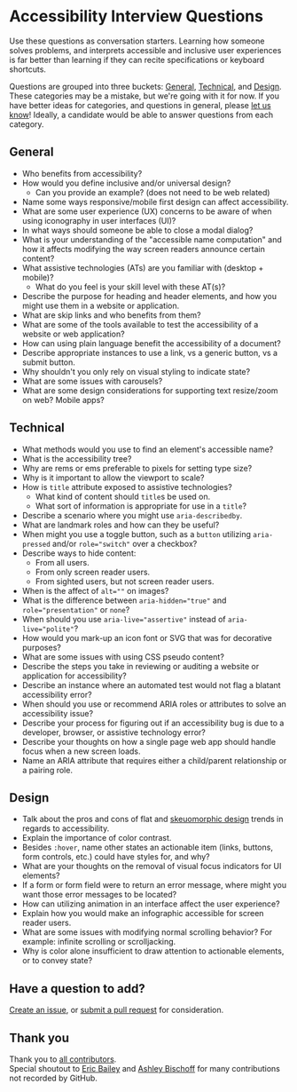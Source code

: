 # Accessibility Interview Questions  
Use these questions as conversation starters. Learning how someone solves problems, and interprets accessible and inclusive user experiences is far better than learning if they can recite specifications or keyboard shortcuts.

Questions are grouped into three buckets: [General](#general), [Technical](#technical), and [Design](#design). These categories may be a mistake, but we're going with it for now. If you have better ideas for categories, and questions in general, please [let us know](https://github.com/scottaohara/accessibility_interview_questions/issues)! Ideally, a candidate would be able to answer questions from each category.


## General
- Who benefits from accessibility?
- How would you define inclusive and/or universal design?
    + Can you provide an example? (does not need to be web related)
- Name some ways responsive/mobile first design can affect accessibility.
- What are some user experience (UX) concerns to be aware of when using iconography in user interfaces (UI)?
- In what ways should someone be able to close a modal dialog?
- What is your understanding of the "accessible name computation" and how it affects modifying the way screen readers announce certain content?
- What assistive technologies (ATs) are you familiar with (desktop + mobile)?
    + What do you feel is your skill level with these AT(s)?
- Describe the purpose for heading and header elements, and how you might use them in a website or application.  
- What are skip links and who benefits from them?
- What are some of the tools available to test the accessibility of a website or web application?
- How can using plain language benefit the accessibility of a document?
- Describe appropriate instances to use a link, vs a generic button, vs a submit button.
- Why shouldn't you only rely on visual styling to indicate state?
- What are some issues with carousels?
- What are some design considerations for supporting text resize/zoom on web? Mobile apps?


## Technical
- What methods would you use to find an element's accessible name?
- What is the accessibility tree?
- Why are rems or ems preferable to pixels for setting type size?
- Why is it important to allow the viewport to scale?
- How is `title` attribute exposed to assistive technologies?
    + What kind of content should `title`s be used on.
    + What sort of information is appropriate for use in a `title`?
- Describe a scenario where you might use `aria-describedby`.
- What are landmark roles and how can they be useful?
- When might you use a toggle button, such as a `button` utilizing `aria-pressed` and/or `role="switch"` over a checkbox?
- Describe ways to hide content:
    + From all users.
    + From only screen reader users.
    + From sighted users, but not screen reader users.
- When is the affect of `alt=""` on images?
- What is the difference between `aria-hidden="true"` and `role="presentation"` or `none`?
- When should you use `aria-live="assertive"` instead of `aria-live="polite"`?
- How would you mark-up an icon font or SVG that was for decorative purposes?
- What are some issues with using CSS pseudo content?
- Describe the steps you take in reviewing or auditing a website or application for accessibility?
- Describe an instance where an automated test would not flag a blatant accessibility error?
- When should you use or recommend <abbr>ARIA</abbr> roles or attributes to solve an accessibility issue?
- Describe your process for figuring out if an accessibility bug is due to a developer, browser, or assistive technology error?
- Describe your thoughts on how a single page web app should handle focus when a new screen loads.
- Name an ARIA attribute that requires either a child/parent relationship or a pairing role.


## Design
- Talk about the pros and cons of flat and [skeuomorphic design](http://whatis.techtarget.com/definition/skeuomorphism) trends in regards to accessibility.
- Explain the importance of color contrast.
- Besides `:hover`, name other states an actionable item (links, buttons, form controls, etc.) could have styles for, and why?
- What are your thoughts on the removal of visual focus indicators for UI elements?
- If a form or form field were to return an error message, where might you want those error messages to be located?
- How can utilizing animation in an interface affect the user experience?
- Explain how you would make an infographic accessible for screen reader users.
- What are some issues with modifying normal scrolling behavior? For example: infinite scrolling or scrolljacking.
- Why is color alone insufficient to draw attention to actionable elements, or to convey state?


## Have a question to add?
[Create an issue](https://github.com/scottaohara/accessibility_interview_questions/issues), or [submit a pull request](https://github.com/scottaohara/accessibility_interview_questions/pulls) for consideration.


## Thank you
Thank you to [all contributors](https://github.com/scottaohara/accessibility_interview_questions/graphs/contributors).  
Special shoutout to [Eric Bailey](https://github.com/ericwbailey) and [Ashley Bischoff](https://github.com/handcoding) for many contributions not recorded by GitHub.
